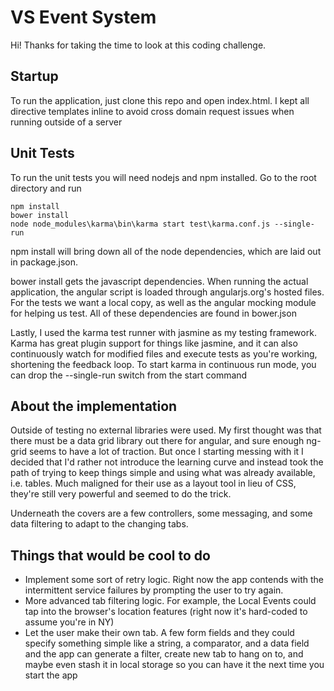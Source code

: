VS Event System
====================
Hi! Thanks for taking the time to look at this coding challenge.

Startup
--------------------
To run the application, just clone this repo and open index.html.
I kept all directive templates inline to avoid cross domain request issues
when running outside of a server

Unit Tests
--------------------
To run the unit tests you will need nodejs and npm installed.
Go to the root directory and run

```
npm install
bower install
node node_modules\karma\bin\karma start test\karma.conf.js --single-run
```

npm install will bring down all of the node dependencies, which are laid out in package.json.

bower install gets the javascript dependencies. When running the actual application, the angular
script is loaded through angularjs.org's hosted files. For the tests we want a local copy, as well
as the angular mocking module for helping us test. 
All of these dependencies are found in bower.json

Lastly, I used the karma test runner with jasmine as my testing framework.
Karma has great plugin support for things like jasmine, and it can also continuously watch for modified files and execute tests as you're working, shortening the feedback loop.
To start karma in continuous run mode, you can drop the --single-run switch from the start command

About the implementation
--------------------
Outside of testing no external libraries were used. My first thought was that there must be a data grid library out there for angular, and sure enough ng-grid seems to have a lot of traction. But once I starting messing with it I decided that I'd rather not introduce the learning curve and instead took the path of trying to keep things simple and using what was already available, i.e. tables.
Much maligned for their use as a layout tool in lieu of CSS, they're still very powerful and seemed to do the trick.

Underneath the covers are a few controllers, some messaging, and some data filtering to adapt to the changing tabs.

Things that would be cool to do
--------------------
  - Implement some sort of retry logic. Right now the app contends with the intermittent service failures by prompting the user to try again.
  - More advanced tab filtering logic. For example, the Local Events could tap into the browser's location features (right now it's hard-coded to assume you're in NY)
  - Let the user make their own tab. A few form fields and they could specify something simple like a string, a comparator, and a data field and the app can generate a filter, create new tab to hang on to, and maybe even stash it in local storage so you can have it the next time you start the app
